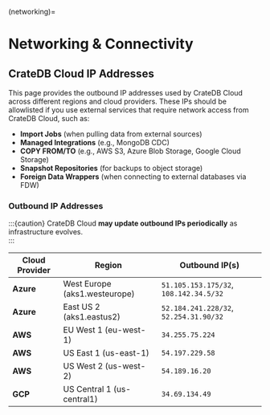 (networking)=

# Networking & Connectivity  

## CrateDB Cloud IP Addresses  

This page provides the outbound IP addresses used by CrateDB Cloud across
different regions and cloud providers. These IPs should be allowlisted if you
use external services that require network access from CrateDB Cloud, 
such as:  

- **Import Jobs** (when pulling data from external sources)  
- **Managed Integrations** (e.g., MongoDB CDC)  
- **COPY FROM/TO** (e.g., AWS S3, Azure Blob Storage, Google Cloud Storage)  
- **Snapshot Repositories** (for backups to object storage)  
- **Foreign Data Wrappers** (when connecting to external databases via FDW)  

### **Outbound IP Addresses**  

:::{caution}
CrateDB Cloud **may update outbound IPs periodically** as infrastructure evolves.   
:::

| **Cloud Provider** | **Region**         | **Outbound IP(s)**                         |
|-------------------|------------------|-----------------------------------------|
| **Azure**        | West Europe (aks1.westeurope)  | `51.105.153.175/32`, `108.142.34.5/32`  |
| **Azure**        | East US 2 (aks1.eastus2)     | `52.184.241.228/32`, `52.254.31.90/32`  |
| **AWS**          | EU West 1 (eu-west-1)       | `34.255.75.224`                         |
| **AWS**          | US East 1 (us-east-1)       | `54.197.229.58`                         |
| **AWS**          | US West 2 (us-west-2)       | `54.189.16.20`                          |
| **GCP**          | US Central 1 (us-central1)  | `34.69.134.49`                          |


